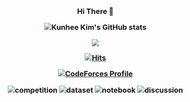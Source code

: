 <h3 align="center">
  
Hi There 👋

![Kunhee Kim's GitHub stats](https://github-readme-stats.vercel.app/api?username=kunheekimkr&show_icons=true&theme=tokyonight)
  
<img align='center' src="http://mazassumnida.wtf/api/v2/generate_badge?boj=2002tony">
  



[![Hits](https://hits.seeyoufarm.com/api/count/incr/badge.svg?url=https%3A%2F%2Fgithub.com%2Fkunheekimdev&count_bg=%2320CDEF&title_bg=%23555555&icon=&icon_color=%23E7E7E7&title=hits&edge_flat=false)](https://hits.seeyoufarm.com)
  
[![CodeForces Profile](https://cf.leed.at?id=kunheekim)](https://codeforces.com/profile/kunheekim)
  
![competition](https://road-to-kaggle-grandmaster.vercel.app/api/badges/kunheekimkr/competition/light)
![dataset](https://road-to-kaggle-grandmaster.vercel.app/api/badges/kunheekimkr/dataset/light)
![notebook](https://road-to-kaggle-grandmaster.vercel.app/api/badges/kunheekimkr/notebook/light)
![discussion](https://road-to-kaggle-grandmaster.vercel.app/api/badges/kunheekimkr/discussion/light) 
  
</h3>
